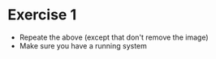# Exercise 1


* Repeate the above (except that don't remove the image)
* Make sure you have a running system


